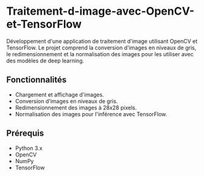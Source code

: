 # Traitement-d-image-avec-OpenCV-et-TensorFlow
Développement d'une application de traitement d'image utilisant OpenCV et TensorFlow. Le projet comprend la conversion d'images en niveaux de gris, le redimensionnement et la normalisation des images pour les utiliser avec des modèles de deep learning.  
## Fonctionnalités
- Chargement et affichage d'images.
- Conversion d'images en niveaux de gris.
- Redimensionnement des images à 28x28 pixels.
- Normalisation des images pour l'inférence avec TensorFlow.

## Prérequis
- Python 3.x
- OpenCV
- NumPy
- TensorFlow
